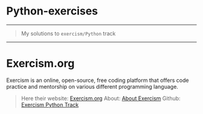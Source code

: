 # Python-exercises

---

> My solutions to `exercism/Python` track

---

# Exercism.org

Exercism is an online, open-source, free coding platform that offers code practice and mentorship on various different programming language. 

> Here their website: [Exercism.org](https://exercism.org/)
> About: [About Exercism](https://exercism.org/about)
> Github: [Exercism Python Track](https://github.com/exercism/python)
